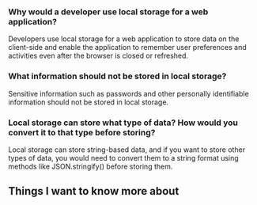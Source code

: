 ### Why would a developer use local storage for a web application?
Developers use local storage for a web application to store data on the client-side and enable the application to remember user preferences and activities even after the browser is closed or refreshed.
### What information should not be stored in local storage?
Sensitive information such as passwords and other personally identifiable information should not be stored in local storage.

### Local storage can store what type of data? How would you convert it to that type before storing?
Local storage can store string-based data, and if you want to store other types of data, you would need to convert them to a string format using methods like JSON.stringify() before storing them.


## Things I want to know more about